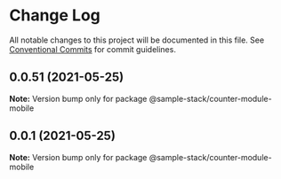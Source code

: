 # Change Log

All notable changes to this project will be documented in this file.
See [Conventional Commits](https://conventionalcommits.org) for commit guidelines.

## 0.0.51 (2021-05-25)

**Note:** Version bump only for package @sample-stack/counter-module-mobile





## 0.0.1 (2021-05-25)

**Note:** Version bump only for package @sample-stack/counter-module-mobile

